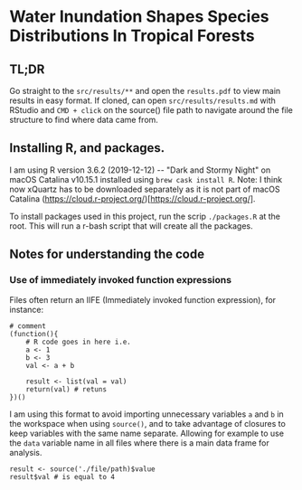 # Water Inundation Shapes Species Distributions In Tropical Forests

## TL;DR
Go straight to the ```src/results/**``` and open the ```results.pdf``` to view main results in easy format. If cloned, can open ```src/results/results.md``` with RStudio and ```CMD + click``` on the source() file path to navigate around the file structure to find where data came from.

## Installing R, and packages.

I am using R version 3.6.2 (2019-12-12) -- "Dark and Stormy Night" on macOS Catalina v10.15.1 installed using `brew cask install R`. Note: I think now xQuartz has to be downloaded separately as it is not part of macOS Catalina (https://cloud.r-project.org/)[https://cloud.r-project.org/].

To install packages used in this project, run the scrip `./packages.R` at the root. This will run a r-bash script that will create all the packages. 

## Notes for understanding the code

### Use of immediately invoked function expressions
Files often return an IIFE (Immediately invoked function expression), for instance:
```
# comment 
(function(){
    # R code goes in here i.e. 
    a <- 1
    b <- 3
    val <- a + b

    result <- list(val = val)
    return(val) # retuns
})()
```
I am using this format to avoid importing unnecessary variables ```a``` and ```b``` in the workspace when using ```source()```, and to take advantage of closures to keep variables with the same name separate. Allowing for example to use the ```data``` variable name in all files where there is a main data frame for analysis.

```
result <- source('./file/path)$value
result$val # is equal to 4
```